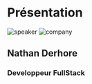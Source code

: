 <!-- .slide: class="speaker-slide" -->

# Présentation

![speaker](./assets/images/derhore.n.png)
![company](./assets/images/logo-sfeir-blanc.png)

## Nathan Derhore

### Developpeur FullStack

<!-- .element: class="icon-rule icon-first" -->
